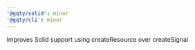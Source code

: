 ```yaml
---
'@gqty/solid': minor
'@gqty/cli': minor
---
```


Improves Solid support using createResource over createSignal
